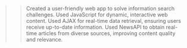 >> Created a user-friendly web app to solve information search challenges.
>> Used JavaScript for dynamic, interactive web content. 
>> Used AJAX for real-time data retrieval, ensuring users receive up-to-date information. 
>> Used NewsAPI to obtain real-time articles from diverse sources, improving content quality and relevance.
